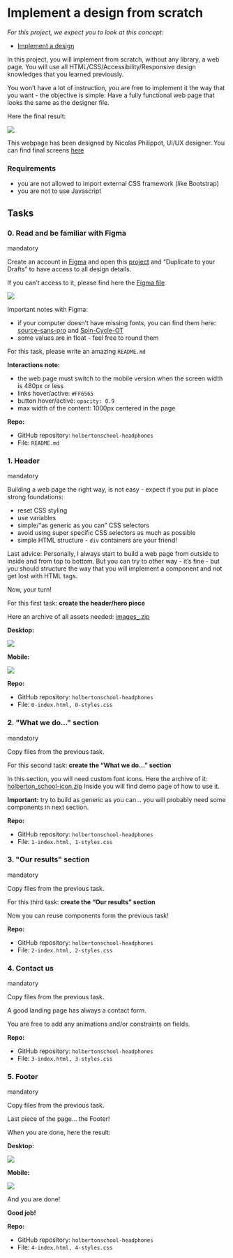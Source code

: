 Implement a design from scratch
===============================

_For this project, we expect you to look at this concept:_

*   [Implement a design](/concepts/963)

In this project, you will implement from scratch, without any library, a web page. You will use all HTML/CSS/Accessibility/Responsive design knowledges that you learned previously.

You won’t have a lot of instruction, you are free to implement it the way that you want - the objective is simple: Have a fully functional web page that looks the same as the designer file.

Here the final result:

![](https://s3.eu-west-3.amazonaws.com/hbtn.intranet/uploads/medias/2020/2/60df485eb772ecbad54a.jpg?X-Amz-Algorithm=AWS4-HMAC-SHA256&X-Amz-Credential=AKIA4MYA5JM5DUTZGMZG%2F20241230%2Feu-west-3%2Fs3%2Faws4_request&X-Amz-Date=20241230T105432Z&X-Amz-Expires=86400&X-Amz-SignedHeaders=host&X-Amz-Signature=21338beb835f206f0461dc5a819929747e3e6d8ba3d004c1972c0f666ed9d903)

This webpage has been designed by Nicolas Philippot, UI/UX designer. You can find final screens [here](https://intranet-projects-files.s3.amazonaws.com/holbertonschool-webstack/622/Archive.zip "here")

### Requirements

*   you are not allowed to import external CSS framework (like Bootstrap)
*   you are not to use Javascript

Tasks
-----

### 0\. Read and be familiar with Figma

mandatory

Create an account in [Figma](/rltoken/y6_o1T-HtCyTAGuOJqdA_g "Figma") and open this [project](/rltoken/SpYRV14tPxTZJSjU2Eoh4A "project") and “Duplicate to your Drafts” to have access to all design details.

If you can’t access to it, please find here the [Figma file](/rltoken/tWEPFyHyXyNO9Xfi2Er2EA "Figma file")

![](https://s3.eu-west-3.amazonaws.com/hbtn.intranet/uploads/medias/2020/3/559ad8d43fb61e310e2b.png?X-Amz-Algorithm=AWS4-HMAC-SHA256&X-Amz-Credential=AKIA4MYA5JM5DUTZGMZG%2F20241230%2Feu-west-3%2Fs3%2Faws4_request&X-Amz-Date=20241230T105432Z&X-Amz-Expires=86400&X-Amz-SignedHeaders=host&X-Amz-Signature=f558a83896034b0abea38946e504c03a7e3077376952a1dca16050015879603d)

Important notes with Figma:

*   if your computer doesn’t have missing fonts, you can find them here: [source-sans-pro](/rltoken/yvx4-XkjAQJgHlN6RAoKWQ "source-sans-pro") and [Spin-Cycle-OT](/rltoken/Jw0FKYKB6l5_2Koto0duTA "Spin-Cycle-OT")
*   some values are in float - feel free to round them

For this task, please write an amazing `README.md`

**Interactions note:**

*   the web page must switch to the mobile version when the screen width is 480px or less
*   links hover/active: `#FF6565`
*   button hover/active: `opacity: 0.9`
*   max width of the content: 1000px centered in the page

**Repo:**

*   GitHub repository: `holbertonschool-headphones`
*   File: `README.md`

### 1\. Header

mandatory

Building a web page the right way, is not easy - expect if you put in place strong foundations:

*   reset CSS styling
*   use variables
*   simple/“as generic as you can” CSS selectors
*   avoid using super specific CSS selectors as much as possible
*   simple HTML structure - `div` containers are your friend!

Last advice: Personally, I always start to build a web page from outside to inside and from top to bottom. But you can try to other way - it’s fine - but you should structure the way that you will implement a component and not get lost with HTML tags.

Now, your turn!

For this first task: **create the header/hero piece**

Here an archive of all assets needed: [images\_.zip](https://s3.eu-west-3.amazonaws.com/hbtn.intranet/uploads/misc/2020/3/d1597894d79386c83b9b.zip?X-Amz-Algorithm=AWS4-HMAC-SHA256&X-Amz-Credential=AKIA4MYA5JM5DUTZGMZG%2F20241230%2Feu-west-3%2Fs3%2Faws4_request&X-Amz-Date=20241230T105432Z&X-Amz-Expires=345600&X-Amz-SignedHeaders=host&X-Amz-Signature=4ce104f9f68f1655093e39e7bd9b9d98238b24f90c7cbddececee1675b3f17a4 "images_.zip")

**Desktop:**

![](https://s3.eu-west-3.amazonaws.com/hbtn.intranet/uploads/medias/2020/3/4a93441c93989ad7ea72.gif?X-Amz-Algorithm=AWS4-HMAC-SHA256&X-Amz-Credential=AKIA4MYA5JM5DUTZGMZG%2F20241230%2Feu-west-3%2Fs3%2Faws4_request&X-Amz-Date=20241230T105432Z&X-Amz-Expires=86400&X-Amz-SignedHeaders=host&X-Amz-Signature=05edb068b389178e046804b49669cebe34b40f775c2fcca40aaf3e47dbfd2f72)

**Mobile:**

![](https://s3.eu-west-3.amazonaws.com/hbtn.intranet/uploads/medias/2020/3/75a582f98640445a2dbf.gif?X-Amz-Algorithm=AWS4-HMAC-SHA256&X-Amz-Credential=AKIA4MYA5JM5DUTZGMZG%2F20241230%2Feu-west-3%2Fs3%2Faws4_request&X-Amz-Date=20241230T105432Z&X-Amz-Expires=86400&X-Amz-SignedHeaders=host&X-Amz-Signature=2a064973781552c7b141ed514a08abbf538382ebc7389fb54d3e46ff8d3ba8fb)

**Repo:**

*   GitHub repository: `holbertonschool-headphones`
*   File: `0-index.html, 0-styles.css`

### 2\. "What we do..." section

mandatory

Copy files from the previous task.

For this second task: **create the “What we do…” section**

In this section, you will need custom font icons. Here the archive of it: [holberton\_school-icon.zip](https://s3.eu-west-3.amazonaws.com/hbtn.intranet/uploads/misc/2020/3/7159d988278de54d859d.zip?X-Amz-Algorithm=AWS4-HMAC-SHA256&X-Amz-Credential=AKIA4MYA5JM5DUTZGMZG%2F20241230%2Feu-west-3%2Fs3%2Faws4_request&X-Amz-Date=20241230T105432Z&X-Amz-Expires=345600&X-Amz-SignedHeaders=host&X-Amz-Signature=6e44b5af3fa2231e27d46371be23acbc5179554c8f0d8372bdcfac70f21756b2 "holberton_school-icon.zip") Inside you will find demo page of how to use it.

**Important:** try to build as generic as you can… you will probably need some components in next section.

**Repo:**

*   GitHub repository: `holbertonschool-headphones`
*   File: `1-index.html, 1-styles.css`

### 3\. "Our results" section

mandatory

Copy files from the previous task.

For this third task: **create the “Our results” section**

Now you can reuse components form the previous task!

**Repo:**

*   GitHub repository: `holbertonschool-headphones`
*   File: `2-index.html, 2-styles.css`

### 4\. Contact us

mandatory

Copy files from the previous task.

A good landing page has always a contact form.

You are free to add any animations and/or constraints on fields.

**Repo:**

*   GitHub repository: `holbertonschool-headphones`
*   File: `3-index.html, 3-styles.css`

### 5\. Footer

mandatory

Copy files from the previous task.

Last piece of the page… the Footer!

When you are done, here the result:

**Desktop:**

![](https://s3.eu-west-3.amazonaws.com/hbtn.intranet/uploads/medias/2020/3/3b5a9f7948a58d58bd43.gif?X-Amz-Algorithm=AWS4-HMAC-SHA256&X-Amz-Credential=AKIA4MYA5JM5DUTZGMZG%2F20241230%2Feu-west-3%2Fs3%2Faws4_request&X-Amz-Date=20241230T105432Z&X-Amz-Expires=86400&X-Amz-SignedHeaders=host&X-Amz-Signature=e5bb16158d82a523f9ed4f76f09e033d99b88b938bec8197ee9647f3e131f0aa)

**Mobile:**

![](https://s3.eu-west-3.amazonaws.com/hbtn.intranet/uploads/medias/2020/3/83d6311e87d4775ca4b3.gif?X-Amz-Algorithm=AWS4-HMAC-SHA256&X-Amz-Credential=AKIA4MYA5JM5DUTZGMZG%2F20241230%2Feu-west-3%2Fs3%2Faws4_request&X-Amz-Date=20241230T105432Z&X-Amz-Expires=86400&X-Amz-SignedHeaders=host&X-Amz-Signature=31474bb129c75d1a97450df021513d0a5567005b989321ab33abc4da40ab4a4e)

And you are done!

**Good job!**

**Repo:**

*   GitHub repository: `holbertonschool-headphones`
*   File: `4-index.html, 4-styles.css`
